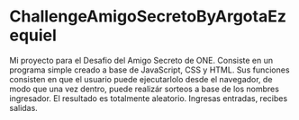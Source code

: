# ChallengeAmigoSecretoByArgotaEzequiel
Mi proyecto para el Desafio del Amigo Secreto de ONE.
Consiste en un programa simple creado a base de JavaScript, CSS y HTML.
Sus funciones consisten en que el usuario puede ejecutarlolo desde el navegador, de modo que una vez dentro, puede realizár sorteos a base de los nombres ingresador. El resultado es totalmente aleatorio. Ingresas entradas, recibes salidas.
